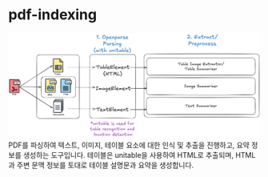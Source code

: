 # pdf-indexing

![alt text](./images/image.png)
PDF를 파싱하여 텍스트, 이미지, 테이블 요소에 대한 인식 및 추출을 진행하고, 요약 정보를 생성하는 도구입니다. 테이블은 unitable을 사용하여 HTML로 추출되며, HTML과 주변 문맥 정보를 토대로 테이블 설명문과 요약을 생성합니다.
